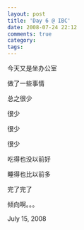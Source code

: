 ```yaml
---
layout: post
title: 'Day 6 @ IBC'
date: 2008-07-24 22:12
comments: true
category: 
tags:
---
```

    

今天又是坐办公室  

做了一些事情  

总之很少  

很少  

很少  

很少  

吃得也没以前好  

睡得也比以前多  

完了完了  

倾向啊。。。  

July 15, 2008
